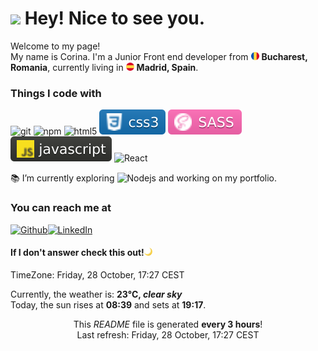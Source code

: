 <h1><img src="https://emojis.slackmojis.com/emojis/images/1471045864/890/penguin.gif?1471045864" width="30"/> Hey! Nice to see you.</h1>


<p>Welcome to my page! </br> My name is Corina. I'm a Junior Front end developer from <img src="./images/romania.svg" width="13"/> <b>Bucharest, Romania</b>, currently living in <img src="./images/spain.svg" width="13"/> <b>Madrid, Spain</b>. </p>


<h3>Things I code with</h3>
<p>
  <img alt="git" src="https://img.shields.io/badge/-Git-F05032?style=flat-square&logo=git&logoColor=white" />
  <img alt="npm" src="https://img.shields.io/badge/-NPM-CB3837?style=flat-square&logo=npm&logoColor=white" />
  <img alt="html5" src="https://img.shields.io/badge/-HTML5-E34F26?style=flat-square&logo=html5&logoColor=white" />
  <img alt="css3" src="./images/badges/css3.svg">
  <img alt="sass" src="./images/badges/sass.svg">
  <img alt="javascript" src="./images/badges/javascript.svg">
  <img alt="React" src="https://img.shields.io/badge/-React-45b8d8?style=flat-square&logo=react&logoColor=white" />
</p>

<p>📚 I’m currently exploring <img alt="Nodejs" src="https://img.shields.io/badge/-Nodejs-43853d?style=flat-square&logo=Node.js&logoColor=white" /> and working on my portfolio.</p>


<h3>You can reach me at </h3>
<p><a href="https://github.com/corimb" target="_blank"><img alt="Github" src="https://img.shields.io/badge/GitHub-%2312100E.svg?&style=for-the-badge&logo=Github&logoColor=white" /></a><a href="https://www.linkedin.com/in/corina-mihaela-borcoci" target="_blank"><img alt="LinkedIn" src="https://img.shields.io/badge/linkedin-%230077B5.svg?&style=for-the-badge&logo=linkedin&logoColor=white" /></a>
</p>
<h4>If I don't answer check this out!<img src="./images/crescent-moon.png" alt="crescent moon" width="13"></h4>
<p>TimeZone: Friday, 28 October, 17:27 CEST<p>
<p>Currently, the weather is: <b> 23°C, <i>clear sky</i></b>
<br>Today, the sun rises at <b>08:39</b> and sets at <b>19:17</b>.</p>

<p align="center">This <i>README</i> file is generated <b>every 3 hours</b>!</br>Last refresh: Friday, 28 October, 17:27 CEST<br /></p>
